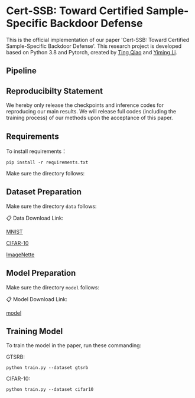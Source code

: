 # Cert-SSB: Toward Certified  Sample-Specific  Backdoor Defense

This is the official implementation of our paper 'Cert-SSB: Toward Certified Sample-Specific Backdoor Defense'. This research project is developed based on Python 3.8 and Pytorch, created by [Ting Qiao](https://github.com/NcepuQiaoTing) and [Yiming Li](https://liyiming.tech/).

Pipeline
-

Reproducibilty Statement
-
We hereby only release the checkpoints and inference codes for reproducing our main results. We will release full codes (including the training process) of our methods upon the acceptance of this paper.

Requirements
-
To install requirements：

```
pip install -r requirements.txt
```

Make sure the directory follows:


Dataset Preparation
-
Make sure the directory `data` follows:

📋 Data Download Link:

[MNIST]()

[CIFAR-10](https://www.cs.toronto.edu/~kriz/cifar.html)

[ImageNette]()


Model Preparation
-
Make sure the directory `model` follows:

📋 Model Download Link:

[model]()

Training  Model
-
To train the  model in the paper, run these commanding:

GTSRB:

```
python train.py --dataset gtsrb
```

CIFAR-10:

```
python train.py --dataset cifar10
```







